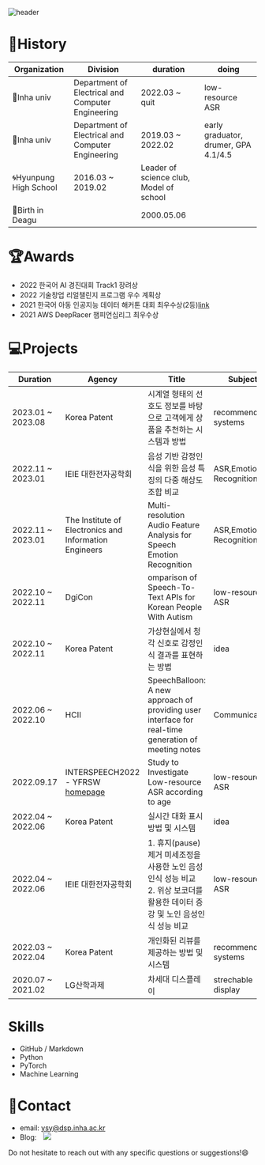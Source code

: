 <!--
![ysy2000's GitHub stats](https://github-readme-stats.vercel.app/api?username=ysy2000&show_icons=true&theme=vue)-->
![header](https://capsule-render.vercel.app/api?type=waving&reversal=true&section=footer&color=0:191970,100:108080&text=Welcome!%20this%20is%20SuyeonYoon🐬&height=180&animation=fadeIn&fontColor=feFffe&fontSize=43&fontAlignY=70)
<!--&desc=Assistent%20Researcher%20in%20INHA%20Univ.🐲-->

# :page_with_curl:History
|Organization|Division|duration|doing|
|------|--|---|---|
|🐲Inha univ|Department of Electrical and Computer Engineering|2022.03 ~ quit|low-resource ASR|
|🐲Inha univ|Department of Electrical and Computer Engineering|2019.03 ~ 2022.02|early graduator, drumer, GPA 4.1/4.5|
|🌀Hyunpung High School |2016.03 ~ 2019.02|Leader of science club, Model of school|
|👶Birth in Deagu||2000.05.06||




# :trophy:Awards
 - 2022 한국어 AI 경진대회 Track1 장려상
 - 2022 기술창업 리얼챌린지 프로그램 우수 계획상
 - 2021 한국어 아동 인공지능 데이터 해커톤 대회 최우수상(2등)[link](http://www.lecturernews.com/news/articleView.html?idxno=86979)
 - 2021 AWS DeepRacer 챔피언십리그 최우수상
 
# 💻Projects
|Duration|Agency|Title|Subject|
|--|------|---|---|
|2023.01 ~ 2023.08|Korea Patent|시계열 형태의 선호도 정보를 바탕으로 고객에게 상품을 추천하는 시스템과 방법|recommender systems|
|2022.11 ~ 2023.01|IEIE 대한전자공학회|음성 기반 감정인식을 위한 음성 특징의 다중 해상도 조합 비교|ASR,Emotion Recognition|
|2022.11 ~ 2023.01|The Institute of Electronics and Information Engineers|Multi-resolution Audio Feature Analysis for Speech Emotion Recognition|ASR,Emotion Recognition|
|2022.10 ~ 2022.11|DgiCon|omparison of Speech-To-Text APIs for Korean People With Autism|low-resource ASR|
|2022.10 ~ 2022.11|Korea Patent|가상현실에서 청각 신호로 감정인식 결과를 표현하는 방법|idea|
|2022.06 ~ 2022.10|HCII|SpeechBalloon: A new approach of providing user interface for real-time generation of meeting notes|Communication|
|2022.09.17|INTERSPEECH2022 - YFRSW [homepage](https://sites.google.com/view/yfrsw-2022/)|Study to Investigate Low-resource ASR according to age|low-resource ASR|
|2022.04 ~ 2022.06|Korea Patent|실시간 대화 표시 방법 및 시스템|idea|
|2022.04 ~ 2022.06|IEIE 대한전자공학회|1. 휴지(pause)제거 미세조정을 사용한 노인 음성인식 성능 비교</br>2. 위상 보코더를 활용한 데이터 증강 및 노인 음성인식 성능 비교|low-resource ASR|
|2022.03 ~ 2022.04|Korea Patent|개인화된 리뷰를 제공하는 방법 및 시스템|recommender systems|
|2020.07 ~ 2021.02|LG산학과제|차세대 디스플레이|strechable display|


# Skills
- GitHub / Markdown
- Python
- PyTorch
- Machine Learning

# 💌Contact 
 - email: ysy@dsp.inha.ac.kr&nbsp;&nbsp;&nbsp;&nbsp;&nbsp;
 - Blog: <a href="https://ysy2000.tistory.com/">
    <img 
        src="http://img.shields.io/badge/-Tistory-222222?style=flat&logo=Tistory&link=https://ysy2000.tistory.com/"
        style="height : auto; margin-left : 10px; margin-right : 10px;"/>
</a>

Do not hesitate to reach out with any specific questions or suggestions!😄
<!--
 
# ✨My Goals
### long term goals
### short term goals
-->
<!--
- 🔭 I’m currently working on ...🎓
- 🌱 I’m currently learning ...
- 👯 I’m looking to collaborate on ...:shipit:
- 🤔 I’m looking for help with ...
- 💬 Ask me about ...🍻
- 📫 How to reach me: ...
- 😄 Pronouns: ...
- ⚡ Fun fact: ...
📝📖🔎
-->

